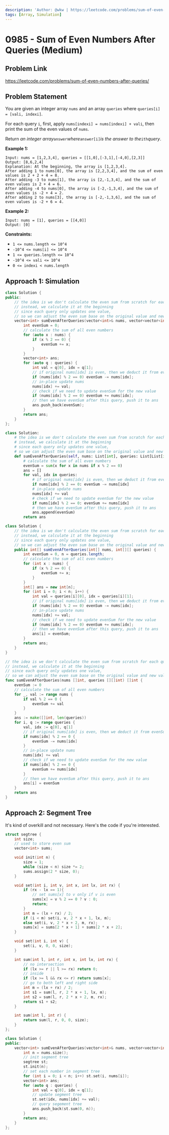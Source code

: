 ```yaml
---
description: 'Author: @wkw | https://leetcode.com/problems/sum-of-even-numbers-after-queries/'
tags: [Array, Simulation]
---
```


# 0985 - Sum of Even Numbers After Queries (Medium)

## Problem Link

https://leetcode.com/problems/sum-of-even-numbers-after-queries/

## Problem Statement

You are given an integer array `nums` and an array `queries` where `queries[i] = [vali, indexi]`.

For each query `i`, first, apply `nums[indexi] = nums[indexi] + vali`, then print the sum of the even values of `nums`.

Return _an integer array_`answer`_where_`answer[i]`_is the answer to the_`ith`_query_.

**Example 1:**

```
Input: nums = [1,2,3,4], queries = [[1,0],[-3,1],[-4,0],[2,3]]
Output: [8,6,2,4]
Explanation: At the beginning, the array is [1,2,3,4].
After adding 1 to nums[0], the array is [2,2,3,4], and the sum of even values is 2 + 2 + 4 = 8.
After adding -3 to nums[1], the array is [2,-1,3,4], and the sum of even values is 2 + 4 = 6.
After adding -4 to nums[0], the array is [-2,-1,3,4], and the sum of even values is -2 + 4 = 2.
After adding 2 to nums[3], the array is [-2,-1,3,6], and the sum of even values is -2 + 6 = 4.
```

**Example 2:**

```
Input: nums = [1], queries = [[4,0]]
Output: [0]
```

**Constraints:**

- `1 <= nums.length <= 10^4`
- `-10^4 <= nums[i] <= 10^4`
- `1 <= queries.length <= 10^4`
- `-10^4 <= vali <= 10^4`
- `0 <= indexi < nums.length`

## Approach 1: Simulation

<Tabs>
<TabItem value="cpp" label="C++">
<SolutionAuthor name="@wkw"/>

```cpp
class Solution {
public:
    // the idea is we don't calculate the even sum from scratch for each query
    // instead, we calculate it at the beginning
    // since each query only updates one value,
    // so we can adjust the even sum base on the original value and new value
    vector<int> sumEvenAfterQueries(vector<int>& nums, vector<vector<int>>& queries) {
        int evenSum = 0;
        // calculate the sum of all even numbers
        for (auto x : nums) {
            if (x % 2 == 0) {
                evenSum += x;
            }
        }
        vector<int> ans;
        for (auto q : queries) {
            int val = q[0], idx = q[1];
            // if original nums[idx] is even, then we deduct it from evenSum
            if (nums[idx] % 2 == 0) evenSum -= nums[idx];
            // in-place update nums
            nums[idx] += val;
            // check if we need to update evenSum for the new value
            if (nums[idx] % 2 == 0) evenSum += nums[idx];
            // then we have evenSum after this query, push it to ans
            ans.push_back(evenSum);
        }
        return ans;
    }
};
```

</TabItem>

<TabItem value="py" label="Python">
<SolutionAuthor name="@wkw"/>

```py
class Solution:
    # the idea is we don't calculate the even sum from scratch for each query
    # instead, we calculate it at the beginning
    # since each query only updates one value,
    # so we can adjust the even sum base on the original value and new value
    def sumEvenAfterQueries(self, nums: List[int], queries: List[List[int]]) -> List[int]:
        # calculate the sum of all even numbers
        evenSum = sum(x for x in nums if x % 2 == 0)
        ans = []
        for val, idx in queries:
            # if original nums[idx] is even, then we deduct it from evenSum
            if nums[idx] % 2 == 0: evenSum -= nums[idx]
            # in-place update nums
            nums[idx] += val
            # check if we need to update evenSum for the new value
            if nums[idx] % 2 == 0: evenSum += nums[idx]
            # then we have evenSum after this query, push it to ans
            ans.append(evenSum)
        return ans
```

</TabItem>

<TabItem value="java" label="Java">
<SolutionAuthor name="@wkw"/>

```java
class Solution {
    // the idea is we don't calculate the even sum from scratch for each query
    // instead, we calculate it at the beginning
    // since each query only updates one value,
    // so we can adjust the even sum base on the original value and new value
    public int[] sumEvenAfterQueries(int[] nums, int[][] queries) {
        int evenSum = 0, n = queries.length;
        // calculate the sum of all even numbers
        for (int x : nums) {
            if (x % 2 == 0) {
                evenSum += x;
            }
        }
        int[] ans = new int[n];
        for (int i = 0; i < n; i++) {
            int val = queries[i][0], idx = queries[i][1];
            // if original nums[idx] is even, then we deduct it from evenSum
            if (nums[idx] % 2 == 0) evenSum -= nums[idx];
            // in-place update nums
            nums[idx] += val;
            // check if we need to update evenSum for the new value
            if (nums[idx] % 2 == 0) evenSum += nums[idx];
            // then we have evenSum after this query, push it to ans
            ans[i] = evenSum;
        }
        return ans;
    }
}
```

</TabItem>

<TabItem value="go" label="Go">
<SolutionAuthor name="@wkw"/>

```go
// the idea is we don't calculate the even sum from scratch for each query
// instead, we calculate it at the beginning
// since each query only updates one value,
// so we can adjust the even sum base on the original value and new value
func sumEvenAfterQueries(nums []int, queries [][]int) []int {
    evenSum := 0
    // calculate the sum of all even numbers
    for _, val := range nums {
        if val % 2 == 0 {
            evenSum += val
        }
    }
    ans := make([]int, len(queries))
    for i, q := range queries {
        val, idx := q[0], q[1]
        // if original nums[idx] is even, then we deduct it from evenSum
        if nums[idx] % 2 == 0 {
            evenSum -= nums[idx]
        }
        // in-place update nums
        nums[idx] += val
        // check if we need to update evenSum for the new value
        if nums[idx] % 2 == 0 {
            evenSum += nums[idx]
        }
        // then we have evenSum after this query, push it to ans
        ans[i] = evenSum
    }
    return ans
}
```

</TabItem>
</Tabs>

## Approach 2: Segment Tree

It's kind of overkill and not necessary. Here's the code if you're interested.

<Tabs>
<TabItem value="cpp" label="C++">
<SolutionAuthor name="@wkw"/>

```cpp
struct segtree {
    int size;
    // used to store even sum
    vector<int> sums;

    void init(int n) {
        size = 1;
        while (size < n) size *= 2;
        sums.assign(2 * size, 0);
    }

    void set(int i, int v, int x, int lx, int rx) {
        if (rx - lx == 1){
            // set sums[x] to v only if v is even
            sums[x] = v % 2 == 0 ? v : 0;
            return;
        }
        int m = (lx + rx) / 2;
        if (i < m) set(i, v, 2 * x + 1, lx, m);
        else set(i, v, 2 * x + 2, m, rx);
        sums[x] = sums[2 * x + 1] + sums[2 * x + 2];
    }

    void set(int i, int v) {
        set(i, v, 0, 0, size);
    }

    int sum(int l, int r, int x, int lx, int rx) {
        // no intersection
        if (lx >= r || l >= rx) return 0;
        // inside
        if (lx >= l && rx <= r) return sums[x];
        // go to both left and right side
        int m = (lx + rx) / 2;
        int s1 = sum(l, r, 2 * x + 1, lx, m);
        int s2 = sum(l, r, 2 * x + 2, m, rx);
        return s1 + s2;
    }

    int sum(int l, int r) {
        return sum(l, r, 0, 0, size);
    }
};

class Solution {
public:
    vector<int> sumEvenAfterQueries(vector<int>& nums, vector<vector<int>>& queries) {
        int n = nums.size();
        // init segment tree
        segtree st;
        st.init(n);
        // set each number in segment tree
        for (int i = 0; i < n; i++) st.set(i, nums[i]);
        vector<int> ans;
        for (auto q : queries) {
            int val = q[0], idx = q[1];
            // update segment tree
            st.set(idx, nums[idx] += val);
            // query segement tree
            ans.push_back(st.sum(0, n));
        }
        return ans;
    }
};
```

</TabItem>
</Tabs>
